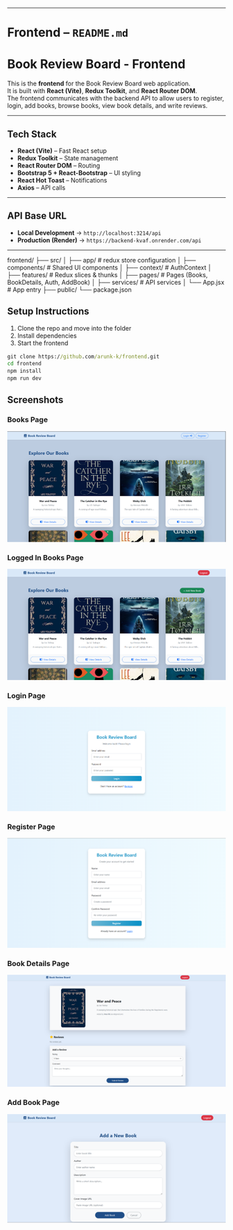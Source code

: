 
---

# Frontend – `README.md`

# Book Review Board - Frontend

This is the **frontend** for the Book Review Board web application.  
It is built with **React (Vite)**, **Redux Toolkit**, and **React Router DOM**.  
The frontend communicates with the backend API to allow users to register, login, add books, browse books, view book details, and write reviews.

---

##  Tech Stack
- **React (Vite)** – Fast React setup
- **Redux Toolkit** – State management
- **React Router DOM** – Routing
- **Bootstrap 5 + React-Bootstrap** – UI styling
- **React Hot Toast** – Notifications
- **Axios** – API calls

---

##  API Base URL

- **Local Development** → `http://localhost:3214/api`  
- **Production (Render)** → `https://backend-kvaf.onrender.com/api`

---

frontend/
├── src/
│   ├── app/            # redux store configuration
│   ├── components/     # Shared UI components
│   ├── context/        # AuthContext
│   ├── features/       # Redux slices & thunks
│   ├── pages/          # Pages (Books, BookDetails, Auth, AddBook)
│   ├── services/       # API services
│   └── App.jsx         # App entry
├── public/
└── package.json


## Setup Instructions

1. Clone the repo and move into the folder  
2. Install dependencies  
3. Start the frontend  

```cmd
git clone https://github.com/arunk-k/frontend.git
cd frontend
npm install
npm run dev
```
## Screenshots

### Books Page
![Books Page](./screenshots/home-booksPage.png)

### Logged In Books Page
![Logged In Home Page/Books Page](./screenshots/loggedInHomePage.png)

### Login Page
![Login Page](./screenshots/loginPage.png)

### Register Page
![Register Page](./screenshots/registerPage.png)

### Book Details Page
![Book Details Page](./screenshots/bookDetailsPage.png)

### Add Book Page
![Add Book Page](./screenshots/addBookPage.png)





